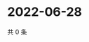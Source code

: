# 2022-06-28

共 0 条

<!-- BEGIN WEIBO -->
<!-- 最后更新时间 Tue Jun 28 2022 04:16:40 GMT+0800 (China Standard Time) -->

<!-- END WEIBO -->
